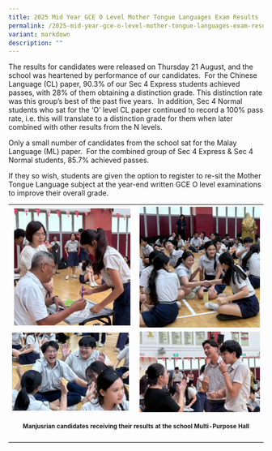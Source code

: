 ```yaml
---
title: 2025 Mid Year GCE O Level Mother Tongue Languages Exam Results
permalink: /2025-mid-year-gce-o-level-mother-tongue-languages-exam-results/
variant: markdown
description: ""
---
```

<p>The results for candidates were released on Thursday 21 August, and the
school was heartened by performance of our candidates.&nbsp; For the Chinese
Language (CL) paper, 90.3% of our Sec 4 Express students achieved passes,
with 28% of them obtaining a distinction grade. This distinction rate was
this group’s best of the past five years.&nbsp; In addition, Sec 4 Normal
students who sat for the ‘O’ level CL paper continued to record a 100%
pass rate, i.e. this will translate to a distinction grade for them when
later combined with other results from the N levels.</p>
<p>Only a small number of candidates from the school sat for the Malay Language
(ML) paper.&nbsp; For the combined group of Sec 4 Express &amp; Sec 4 Normal
students, 85.7% achieved passes.</p>
<p>If they so wish, students are given the option to register to re-sit the
Mother Tongue Language subject at the year-end written GCE O level examinations
to improve their overall grade.</p>
<table style="minWidth: 50px">
<colgroup>
<col>
<col>
</colgroup>
<tbody>
<tr>
<th rowspan="1" colspan="1">
<div class="isomer-image-wrapper">
<img style="width: 97%;" height="auto" width="100%" alt="" src="/images/Spotlight/2025 O LEVEL MTL/MTL1.jpg">
</div>
</th>
<th rowspan="1" colspan="1">
<div class="isomer-image-wrapper">
<img style="width: 100%" height="auto" width="100%" alt="" src="/images/Spotlight/2025 O LEVEL MTL/MTL2.jpg">
</div>
</th>
</tr>
<tr>
<td rowspan="1" colspan="1">
<div class="isomer-image-wrapper">
<img style="width: 97%;" height="auto" width="100%" alt="" src="/images/Spotlight/2025 O LEVEL MTL/MTL3.jpg">
</div>
</td>
<td rowspan="1" colspan="1">
<div class="isomer-image-wrapper">
<img style="width: 100%" height="auto" width="100%" alt="" src="/images/Spotlight/2025 O LEVEL MTL/MTL4.jpg">
</div>
</td>
</tr>
<tr>
<td rowspan="1" colspan="2">
<p align="center"><strong><sup>Manjusrian candidates receiving their results at the school Multi-Purpose Hall</sup></strong>
</p>
</td>
</tr>
</tbody>
</table>
<p></p>
